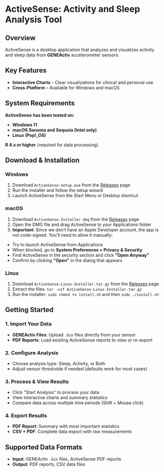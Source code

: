# **ActiveSense: Activity and Sleep Analysis Tool**
## **Overview**
ActiveSense is a desktop application that analyzes and visualizes activity and sleep data from **GENEActiv** accelerometer sensors.
## **Key Features**
- **Interactive Charts** – Clear visualizations for clinical and personal use
- **Cross-Platform** – Available for Windows and macOS
## **System Requirements**
**ActiveSense has been tested on:**
- **Windows 11**
- **macOS Sonoma and Sequoia (Intel only)**
- **Linux (Pop!_OS)**

**R 4.x or higher** (required for data processing)

## **Download & Installation**
### **Windows**
1. Download `ActiveSense-Setup.exe` from the [Releases](../../releases) page
2. Run the installer and follow the setup wizard
3. Launch ActiveSense from the Start Menu or Desktop shortcut
### **macOS**
1. Download `ActiveSense-Installer.dmg` from the [Releases](../../releases) page
2. Open the DMG file and drag ActiveSense to your Applications folder
3. **Important**: Since we don't have an Apple Developer account, the app is not code-signed. You'll need to allow it manually:
  - Try to launch ActiveSense from Applications
  - When blocked, go to **System Preferences > Privacy & Security**
  - Find ActiveSense in the security section and click **"Open Anyway"**
  - Confirm by clicking **"Open"** in the dialog that appears
### **Linux**
1. Download `ActiveSense-Linux-Installer.tar.gz` from the [Releases](../../releases) page
2. Extract the files: `tar -xzf ActiveSense-Linux-Installer.tar.gz`
3. Run the installer: `sudo chmod +x install.sh` and then `sudo ./install.sh`
   
## **Getting Started**
### **1. Import Your Data**
- **GENEActiv Files**: Upload `.bin` files directly from your sensor
- **PDF Reports**: Load existing ActiveSense reports to view or re-export
### **2. Configure Analysis**
- Choose analysis type: Sleep, Activity, or Both
- Adjust sensor thresholds if needed (defaults work for most cases)
### **3. Process & View Results**
- Click "Start Analysis" to process your data
- View interactive charts and summary statistics
- Compare data across multiple time periods (Shift + Mouse click)
### **4. Export Results**
- **PDF Report**: Summary with most important statistics
- **CSV + PDF**: Complete data export with raw measurements
  
## **Supported Data Formats**
- **Input**: GENEActiv `.bin` files, ActiveSense PDF reports
- **Output**: PDF reports, CSV data files
